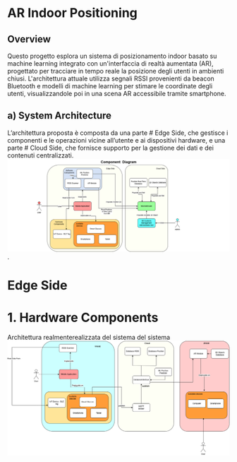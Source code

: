 # AR Indoor Positioning
## Overview
Questo progetto esplora un sistema di posizionamento indoor basato su machine learning integrato con un'interfaccia di realtà aumentata (AR), progettato per tracciare in tempo reale la posizione degli
utenti in ambienti chiusi. L'architettura attuale utilizza segnali RSSI provenienti da beacon Bluetooth e modelli di machine learning per stimare le coordinate degli utenti, visualizzandole poi in una 
scena AR accessibile tramite smartphone.

## a) System Architecture
L’architettura proposta è composta da una parte # Edge Side, che gestisce i componenti e le operazioni vicine all’utente e ai dispositivi hardware, e una parte # Cloud Side, che fornisce
supporto per la gestione dei dati e dei contenuti centralizzati.
![architettura](https://github.com/teresaconte5/Tesi-AR_Indoor_Positioning/blob/main/images/Architettura_proposta.png).
# Edge Side
# 1. Hardware Components

Architettura realmenterealizzata del sistema del sistema
![architettura](https://github.com/teresaconte5/Tesi-AR_Indoor_Positioning/blob/main/images/Architettura_Realizzata.png)


